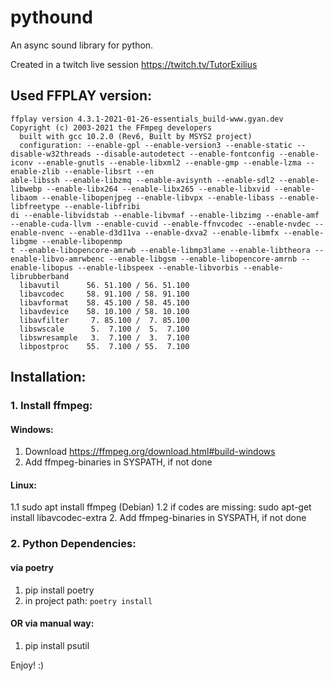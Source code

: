 # pythound

An async sound library for python.

Created in a twitch live session https://twitch.tv/TutorExilius

## Used FFPLAY version:

``` 
ffplay version 4.3.1-2021-01-26-essentials_build-www.gyan.dev Copyright (c) 2003-2021 the FFmpeg developers
  built with gcc 10.2.0 (Rev6, Built by MSYS2 project)
  configuration: --enable-gpl --enable-version3 --enable-static --disable-w32threads --disable-autodetect --enable-fontconfig --enable-iconv --enable-gnutls --enable-libxml2 --enable-gmp --enable-lzma --enable-zlib --enable-libsrt --en
able-libssh --enable-libzmq --enable-avisynth --enable-sdl2 --enable-libwebp --enable-libx264 --enable-libx265 --enable-libxvid --enable-libaom --enable-libopenjpeg --enable-libvpx --enable-libass --enable-libfreetype --enable-libfribi
di --enable-libvidstab --enable-libvmaf --enable-libzimg --enable-amf --enable-cuda-llvm --enable-cuvid --enable-ffnvcodec --enable-nvdec --enable-nvenc --enable-d3d11va --enable-dxva2 --enable-libmfx --enable-libgme --enable-libopenmp
t --enable-libopencore-amrwb --enable-libmp3lame --enable-libtheora --enable-libvo-amrwbenc --enable-libgsm --enable-libopencore-amrnb --enable-libopus --enable-libspeex --enable-libvorbis --enable-librubberband
  libavutil      56. 51.100 / 56. 51.100
  libavcodec     58. 91.100 / 58. 91.100
  libavformat    58. 45.100 / 58. 45.100
  libavdevice    58. 10.100 / 58. 10.100
  libavfilter     7. 85.100 /  7. 85.100
  libswscale      5.  7.100 /  5.  7.100
  libswresample   3.  7.100 /  3.  7.100
  libpostproc    55.  7.100 / 55.  7.100
```

## Installation:
### 1. Install ffmpeg:

#### Windows:
1. Download https://ffmpeg.org/download.html#build-windows
2. Add ffmpeg-binaries in SYSPATH, if not done


#### Linux:
1.1 sudo apt install ffmpeg (Debian)
1.2 if codes are missing: sudo apt-get install libavcodec-extra
2. Add ffmpeg-binaries in SYSPATH, if not done

### 2. Python Dependencies:

#### via poetry
1. pip install poetry
2. in project path: ```poetry install```

#### OR via manual way:
1. pip install psutil


Enjoy! :)



